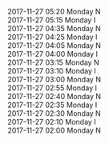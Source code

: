 2017-11-27 05:20 Monday  N  
2017-11-27 05:15 Monday  I  
2017-11-27 04:35 Monday  N  
2017-11-27 04:25 Monday  I  
2017-11-27 04:05 Monday  N  
2017-11-27 04:00 Monday  I  
2017-11-27 03:15 Monday  N  
2017-11-27 03:10 Monday  I  
2017-11-27 03:00 Monday  N  
2017-11-27 02:55 Monday  I  
2017-11-27 02:40 Monday  N  
2017-11-27 02:35 Monday  I  
2017-11-27 02:30 Monday  N  
2017-11-27 02:10 Monday  I  
2017-11-27 02:00 Monday  N  
